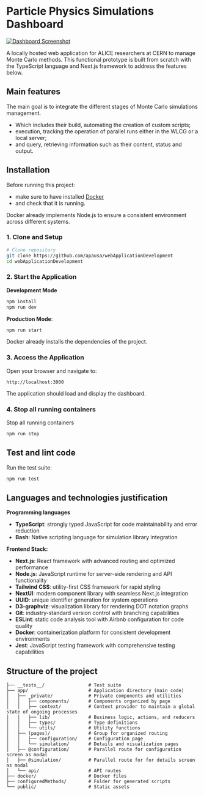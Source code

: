 # Particle Physics Simulations Dashboard

[![Dashboard Screenshot](https://i.postimg.cc/bv5VHdX9/screenshot.png)](https://postimg.cc/5Hwmf42X)

A locally hosted web application for ALICE researchers at CERN to manage Monte Carlo methods.
This functional prototype is built from scratch with the TypeScript language and Next.js framework to address the features below. 

## Main features

The main goal is to integrate the different stages of Monte Carlo simulations management. 
- Which includes their build, automating the creation of custom scripts;
- execution, tracking the operation of parallel runs either in the WLCG or a local server;
- and query, retrieving information such as their content, status and output.

## Installation

Before running this project:
- make sure to have installed [Docker](https://docs.docker.com/get-docker/)
- and check that it is running. 

Docker already implements Node.js to ensure a consistent environment across different systems. 

### 1. Clone and Setup

```bash
# Clone repository
git clone https://github.com/apausa/webApplicationDevelopment
cd webApplicationDevelopment
```

### 2. Start the Application

**Development Mode**
```bash
npm install
npm run dev
```

**Production Mode**:
```bash
npm run start
```

Docker already installs the dependencies of the project. 

### 3. Access the Application

Open your browser and navigate to:
```
http://localhost:3000
```

The application should load and display the dashboard.

### 4. Stop all running containers

Stop all running containers

```bash
npm run stop
```

## Test and lint code

Run the test suite:

```bash
npm run test
```

## Languages and technologies justification

**Programming languages**
- **TypeScript**: strongly typed JavaScript for code maintainability and error reduction
- **Bash**: Native scripting language for simulation library integration

**Frontend Stack:**
- **Next.js**: React framework with advanced routing and optimized performance
- **Node.js**: JavaScript runtime for server-side rendering and API functionality
- **Tailwind CSS**: utility-first CSS framework for rapid styling
- **NextUI**: modern component library with seamless Next.js integration
- **UUID**: unique identifier generation for system operations
- **D3-graphviz**: visualization library for rendering DOT notation graphs
- **Git**: industry-standard version control with branching capabilities
- **ESLint**: static code analysis tool with Airbnb configuration for code quality
- **Docker**: containerization platform for consistent development environments
- **Jest**: JavaScript testing framework with comprehensive testing capabilities

## Structure of the project

```
├── __tests__/                # Test suite
├── app/                      # Application directory (main code)
│   ├── _private/             # Private components and utilities
│   │   ├── components/       # Components organized by page
│   │   ├── context/          # Context provider to maintain a global state of ongoing processes
│   │   ├── lib/              # Business logic, actions, and reducers
│   │   ├── types/            # Type definitions
│   │   └── utils/            # Utility functions
│   ├── (pages)/              # Group for organized routing
│   │   ├── configuration/    # Configuration page
│   │   └── simulation/       # Details and visualization pages
│   ├── @configuration/       # Parallel route for configuration screen as modal
│   ├── @simulation/          # Parallel route for for details screen as modal
│   └── api/                  # API routes
├── docker/                   # Docker files
├── configuredMethods/        # Folder for generated scripts
└── public/                   # Static assets
```
